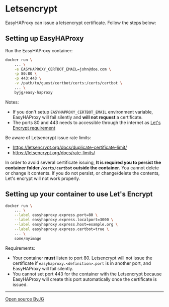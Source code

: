 # Letsencrypt

EasyHAProxy can issue a letsencrypt certificate. Follow the steps below:

## Setting up EasyHAProxy

Run the EasyHAProxy container:

```bash
docker run \
    ... \
    -e EASYHAPROXY_CERTBOT_EMAIL=john@doe.com \
    -p 80:80 \
    -p 443:443 \
    -v /path/to/guest/certbot/certs:/certs/certbot \
    ... \
    byjg/easy-haproxy
```

Notes:

- If you don't setup `EASYHAPROXY_CERTBOT_EMAIL` environment variable, EasyHAProxy will fail silently and **will not request** a certificate.
- The ports 80 and 443 needs to accessible through the internet as [Let's Encrypt requirement](https://letsencrypt.org/docs/allow-port-80/)

Be aware of Letsencrypt issue rate limits:
 
- https://letsencrypt.org/docs/duplicate-certificate-limit/
- https://letsencrypt.org/docs/rate-limits/

In order to avoid several certificate issuing, 
**It is required you to persist the container folder `/certs/certbot` outside the container.**
You cannot delete or change it contents. 
If you do not persist, or change/delete the contents, Let's encrypt will not work properly. 


## Setting up your container to use Let's Encrypt

```bash
docker run \
    ... \
    --label easyhaproxy.express.port=80 \
    --label easyhaproxy.express.localport=3000 \
    --label easyhaproxy.express.host=example.org \
    --label easyhaproxy.express.certbot=true \
    ... \
    some/myimage
```

Requirements:

- Your container **must** listen to port 80. Letsencrypt will not issue the certificate if `easyhaproxy.<definition>.port` is in another port, and EasyHAProxy will fail silently.
- You cannot set port 443 for the container with the Letsencrypt because EasyHAProxy will create this port automatically once the certificate is issued.

----
[Open source ByJG](http://opensource.byjg.com)

